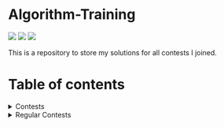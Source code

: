 # Algorithm-Training

![](https://run.kaist.ac.kr/badges/codeforces/D.A.N_3002.svg)
![](https://visitor-badge.glitch.me/badge?page_id=DAN3002.Algorithm-Training)
![](https://img.shields.io/github/commit-activity/w/DAN3002/Algorithm-Training?style=flat-square)

This is a repository to store my solutions for all contests I joined.

# Table of contents
<details>
  <summary>Contests</summary>

* [FPT University - Hackathon 2021 - Practice 1](https://github.com/DAN3002/Algorithm-Training/tree/main/FPT%20University%20-%20Hackathon%202021%20-%20Practice%201)
* [FPT University - Hackathon 2021 - Round 1](https://github.com/DAN3002/Algorithm-Training/tree/main/FPT%20University%20-%20Hackathon%202021%20-%20Round%201)
* [FPT University - Hackathon 2021 - Round 2](https://github.com/DAN3002/Algorithm-Training/tree/main/FPT%20University%20-%20Hackathon%202021%20-%20Round%202)

</details>

<details>
  <summary>Regular Contests</summary>

* [Codelearn](https://github.com/DAN3002/Algorithm-Training/tree/main/Codelearn)

</details>

